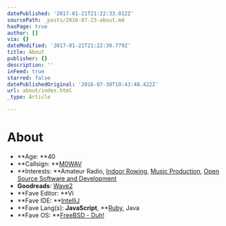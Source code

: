 ```yaml
---
datePublished: '2017-01-21T21:22:33.012Z'
sourcePath: _posts/2016-07-23-about.md
hasPage: true
author: []
via: {}
dateModified: '2017-01-21T21:22:30.779Z'
title: About
publisher: {}
description: ''
inFeed: true
starred: false
datePublishedOriginal: '2016-07-30T10:43:48.422Z'
url: about/index.html
_type: Article

---
```

# About

* **Age: **40
* **Callsign: **[M0WAV][0]
* **Interests: **Amateur Radio, [Indoor Rowing][1], [Music Production][2], [Open Source Software and Development][3]
* **Goodreads**: [Wave2][4]
* **Fave Editor: **Vi
* **Fave IDE: **[IntelliJ][5]
* **Fave Lang(s): **JavaScript**, **[Ruby][6], Java
* **Fave OS: **[FreeBSD - Duh!][7]

[0]: http://qrz.com/db/M0WAV
[1]: http://log.concept2.com/profile/851592 "Concept2 Profile"
[2]: https://soundcloud.com/wave2 "Wave2 Music"
[3]: https://github.com/wave2 "Wave2 GitHub"
[4]: https://goodreads.com/wave2 "Wave2 Reading"
[5]: http://www.jetbrains.com/idea/
[6]: http://www.ruby-lang.org/
[7]: http://www.freebsd.org/